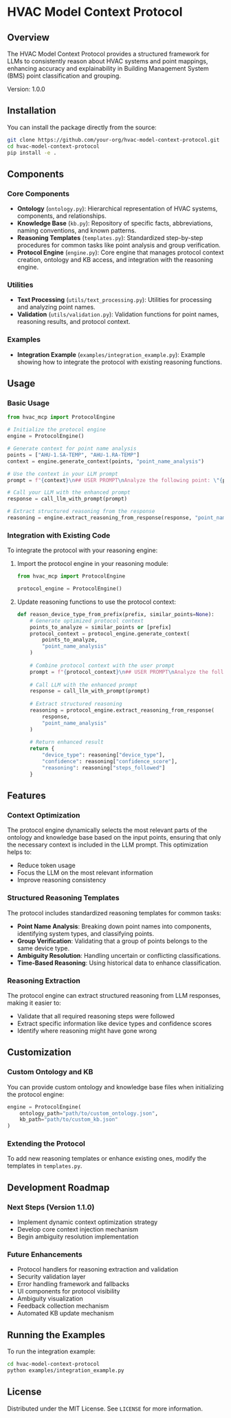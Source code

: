 # HVAC Model Context Protocol

## Overview

The HVAC Model Context Protocol provides a structured framework for LLMs to consistently reason about HVAC systems and point mappings, enhancing accuracy and explainability in Building Management System (BMS) point classification and grouping.

Version: 1.0.0

## Installation

You can install the package directly from the source:

```bash
git clone https://github.com/your-org/hvac-model-context-protocol.git
cd hvac-model-context-protocol
pip install -e .
```

## Components

### Core Components

- **Ontology** (`ontology.py`): Hierarchical representation of HVAC systems, components, and relationships.
- **Knowledge Base** (`kb.py`): Repository of specific facts, abbreviations, naming conventions, and known patterns.
- **Reasoning Templates** (`templates.py`): Standardized step-by-step procedures for common tasks like point analysis and group verification.
- **Protocol Engine** (`engine.py`): Core engine that manages protocol context creation, ontology and KB access, and integration with the reasoning engine.

### Utilities

- **Text Processing** (`utils/text_processing.py`): Utilities for processing and analyzing point names.
- **Validation** (`utils/validation.py`): Validation functions for point names, reasoning results, and protocol context.

### Examples

- **Integration Example** (`examples/integration_example.py`): Example showing how to integrate the protocol with existing reasoning functions.

## Usage

### Basic Usage

```python
from hvac_mcp import ProtocolEngine

# Initialize the protocol engine
engine = ProtocolEngine()

# Generate context for point name analysis
points = ["AHU-1.SA-TEMP", "AHU-1.RA-TEMP"]
context = engine.generate_context(points, "point_name_analysis")

# Use the context in your LLM prompt
prompt = f"{context}\n## USER PROMPT\nAnalyze the following point: \"{points[0]}\"\n"

# Call your LLM with the enhanced prompt
response = call_llm_with_prompt(prompt)

# Extract structured reasoning from the response
reasoning = engine.extract_reasoning_from_response(response, "point_name_analysis")
```

### Integration with Existing Code

To integrate the protocol with your reasoning engine:

1. Import the protocol engine in your reasoning module:
   ```python
   from hvac_mcp import ProtocolEngine
   
   protocol_engine = ProtocolEngine()
   ```

2. Update reasoning functions to use the protocol context:
   ```python
   def reason_device_type_from_prefix(prefix, similar_points=None):
       # Generate optimized protocol context
       points_to_analyze = similar_points or [prefix]
       protocol_context = protocol_engine.generate_context(
           points_to_analyze,
           "point_name_analysis"
       )
       
       # Combine protocol context with the user prompt
       prompt = f"{protocol_context}\n## USER PROMPT\nAnalyze the following point prefix: \"{prefix}\"\n"
       
       # Call LLM with the enhanced prompt
       response = call_llm_with_prompt(prompt)
       
       # Extract structured reasoning
       reasoning = protocol_engine.extract_reasoning_from_response(
           response,
           "point_name_analysis"
       )
       
       # Return enhanced result
       return {
           "device_type": reasoning["device_type"],
           "confidence": reasoning["confidence_score"],
           "reasoning": reasoning["steps_followed"]
       }
   ```

## Features

### Context Optimization

The protocol engine dynamically selects the most relevant parts of the ontology and knowledge base based on the input points, ensuring that only the necessary context is included in the LLM prompt. This optimization helps to:

- Reduce token usage
- Focus the LLM on the most relevant information
- Improve reasoning consistency

### Structured Reasoning Templates

The protocol includes standardized reasoning templates for common tasks:

- **Point Name Analysis**: Breaking down point names into components, identifying system types, and classifying points.
- **Group Verification**: Validating that a group of points belongs to the same device type.
- **Ambiguity Resolution**: Handling uncertain or conflicting classifications.
- **Time-Based Reasoning**: Using historical data to enhance classification.

### Reasoning Extraction

The protocol engine can extract structured reasoning from LLM responses, making it easier to:

- Validate that all required reasoning steps were followed
- Extract specific information like device types and confidence scores
- Identify where reasoning might have gone wrong

## Customization

### Custom Ontology and KB

You can provide custom ontology and knowledge base files when initializing the protocol engine:

```python
engine = ProtocolEngine(
    ontology_path="path/to/custom_ontology.json",
    kb_path="path/to/custom_kb.json"
)
```

### Extending the Protocol

To add new reasoning templates or enhance existing ones, modify the templates in `templates.py`.

## Development Roadmap

### Next Steps (Version 1.1.0)

- Implement dynamic context optimization strategy
- Develop core context injection mechanism
- Begin ambiguity resolution implementation

### Future Enhancements

- Protocol handlers for reasoning extraction and validation
- Security validation layer
- Error handling framework and fallbacks
- UI components for protocol visibility
- Ambiguity visualization
- Feedback collection mechanism
- Automated KB update mechanism

## Running the Examples

To run the integration example:

```bash
cd hvac-model-context-protocol
python examples/integration_example.py
```

## License

Distributed under the MIT License. See `LICENSE` for more information. 